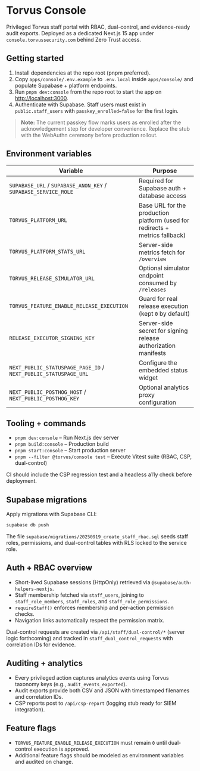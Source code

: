 # Torvus Console

Privileged Torvus staff portal with RBAC, dual-control, and evidence-ready audit exports. Deployed as a dedicated Next.js 15 app under `console.torvussecurity.com` behind Zero Trust access.

## Getting started

1. Install dependencies at the repo root (pnpm preferred).
2. Copy `apps/console/.env.example` to `.env.local` inside `apps/console/` and populate Supabase + platform endpoints.
3. Run `pnpm dev:console` from the repo root to start the app on <http://localhost:3000>.
4. Authenticate with Supabase. Staff users must exist in `public.staff_users` with `passkey_enrolled=false` for the first login.

> **Note:** The current passkey flow marks users as enrolled after the acknowledgement step for developer convenience. Replace the stub with the WebAuthn ceremony before production rollout.

## Environment variables

| Variable | Purpose |
| --- | --- |
| `SUPABASE_URL` / `SUPABASE_ANON_KEY` / `SUPABASE_SERVICE_ROLE` | Required for Supabase auth + database access |
| `TORVUS_PLATFORM_URL` | Base URL for the production platform (used for redirects + metrics fallback) |
| `TORVUS_PLATFORM_STATS_URL` | Server-side metrics fetch for `/overview` |
| `TORVUS_RELEASE_SIMULATOR_URL` | Optional simulator endpoint consumed by `/releases` |
| `TORVUS_FEATURE_ENABLE_RELEASE_EXECUTION` | Guard for real release execution (kept `0` by default) |
| `RELEASE_EXECUTOR_SIGNING_KEY` | Server-side secret for signing release authorization manifests |
| `NEXT_PUBLIC_STATUSPAGE_PAGE_ID` / `NEXT_PUBLIC_STATUSPAGE_URL` | Configure the embedded status widget |
| `NEXT_PUBLIC_POSTHOG_HOST` / `NEXT_PUBLIC_POSTHOG_KEY` | Optional analytics proxy configuration |

## Tooling + commands

- `pnpm dev:console` – Run Next.js dev server
- `pnpm build:console` – Production build
- `pnpm start:console` – Start production server
- `pnpm --filter @torvus/console test` – Execute Vitest suite (RBAC, CSP, dual-control)

CI should include the CSP regression test and a headless a11y check before deployment.

## Supabase migrations

Apply migrations with Supabase CLI:

```bash
supabase db push
```

The file `supabase/migrations/20250919_create_staff_rbac.sql` seeds staff roles, permissions, and dual-control tables with RLS locked to the service role.

## Auth + RBAC overview

- Short-lived Supabase sessions (HttpOnly) retrieved via `@supabase/auth-helpers-nextjs`.
- Staff membership fetched via `staff_users`, joining to `staff_role_members`, `staff_roles`, and `staff_role_permissions`.
- `requireStaff()` enforces membership and per-action permission checks.
- Navigation links automatically respect the permission matrix.

Dual-control requests are created via `/api/staff/dual-control/*` (server logic forthcoming) and tracked in `staff_dual_control_requests` with correlation IDs for evidence.

## Auditing + analytics

- Every privileged action captures analytics events using Torvus taxonomy keys (e.g., `audit_events_exported`).
- Audit exports provide both CSV and JSON with timestamped filenames and correlation IDs.
- CSP reports post to `/api/csp-report` (logging stub ready for SIEM integration).

## Feature flags

- `TORVUS_FEATURE_ENABLE_RELEASE_EXECUTION` must remain `0` until dual-control execution is approved.
- Additional feature flags should be modeled as environment variables and audited on change.
